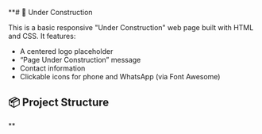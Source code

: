 **# 🚧 Under Construction

This is a basic responsive "Under Construction" web page built with HTML and CSS. It features:

- A centered logo placeholder
- “Page Under Construction” message
- Contact information
- Clickable icons for phone and WhatsApp (via Font Awesome)

## 📦 Project Structure

**

